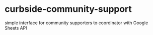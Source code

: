 # curbside-community-support
simple interface for community supporters to coordinator with Google Sheets API
